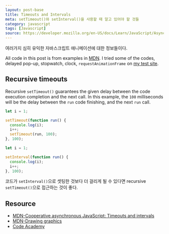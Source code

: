 ```yaml
---
layout: post-base
title: Timeouts and Intervals
meta: setTimeout()와 setInterval()을 사용할 때 알고 있어야 할 것들
category: javascript
tags: [Javascript]
source: https://developer.mozilla.org/en-US/docs/Learn/JavaScript/Asynchronous/Timeouts_and_intervals
---
```

여러가지 심히 유익한 자바스크립트 애니메이션에 대한 정보들이다.

All code in this post is from examples in [MDN](https://developer.mozilla.org/en-US/docs/Learn/JavaScript/Asynchronous/Timeouts_and_intervals). I tried some of the codes, delayed pop-up, stopwatch, clock, `requestAnimationFrame` on [my test site](/test.html).

## Recursive timeouts

Recursive `setTimeout()` guarantees the given delay between the code execution completion and the next call. In this example, the `100` milliseconds will be the delay between the `run` code finishing, and the next `run` call.

```js
let i = 1;

setTimeout(function run() {
  console.log(i);
  i++;
  setTimeout(run, 100);
}, 100);
```

```js
let i = 1;

setInterval(function run() {
  console.log(i);
  i++;
}, 100);
```

코드가 `setInterval()`으로 셋팅한 것보다 더 걸리게 될 수 있다면 recursive `setTimeout()`으로 접근하는 것이 좋다.

## Resource

- [MDN-Cooperative asynchronous JavaScript: Timeouts and intervals](https://developer.mozilla.org/en-US/docs/Learn/JavaScript/Asynchronous/Timeouts_and_intervals)
- [MDN-Drawing graphics](https://developer.mozilla.org/en-US/docs/Learn/JavaScript/Client-side_web_APIs/Drawing_graphics)
- [Code Academy](codecademy.com)
